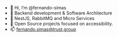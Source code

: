 - 👋 Hi, I’m @fernando-simas
- 👀 Backend development & Software Architecture
- 🌱 NestJS, RabbitMQ and Micro Services
- 💞️ Open Source projects focused on accessibility.
- 📫 fernando.simas@trust.group

<!---
fernando-simas/fernando-simas is a ✨ special ✨ repository because its `README.md` (this file) appears on your GitHub profile.
You can click the Preview link to take a look at your changes.
--->
